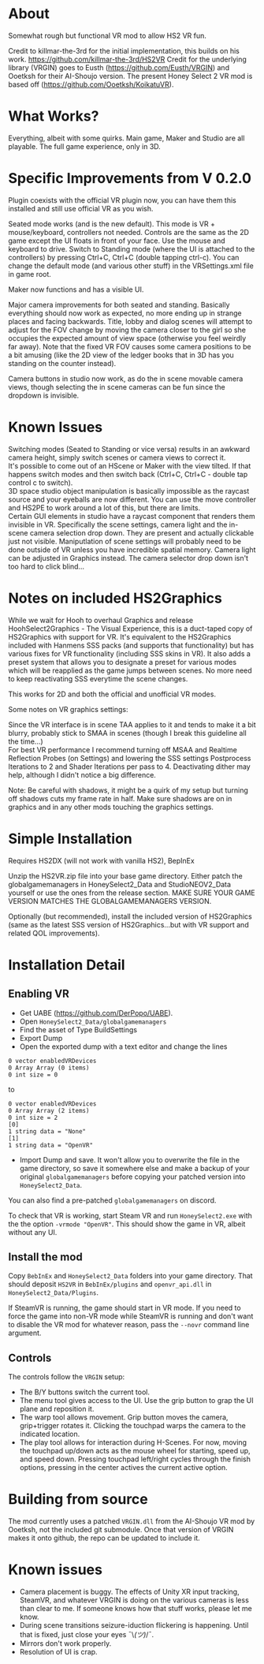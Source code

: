 # About

Somewhat rough but functional VR mod to allow HS2 VR fun.

Credit to killmar-the-3rd for the initial implementation, this builds on his work. https://github.com/killmar-the-3rd/HS2VR
Credit for the underlying library (VRGIN) goes to Eusth (https://github.com/Eusth/VRGIN) and Ooetksh for their AI-Shoujo version.
The present Honey Select 2 VR mod is based off (https://github.com/Ooetksh/KoikatuVR). 

# What Works?

Everything, albeit with some quirks. Main game, Maker and Studio are all playable. The full game experience, only in 3D.

# Specific Improvements from V 0.2.0

Plugin coexists with the official VR plugin now, you can have them this installed and still use official VR as you wish.

Seated mode works (and is the new default). This mode is VR + mouse/keyboard, controllers not needed. Controls are the same as the 2D game except the UI floats in front of your face. Use the mouse and keyboard to drive. Switch to Standing mode (where the UI is attached to the controllers) by pressing Ctrl+C, Ctrl+C (double tapping ctrl-c). You can change the default mode (and various other stuff) in the VRSettings.xml file in game root.

Maker now functions and has a visible UI.

Major camera improvements for both seated and standing. Basically everything should now work as expected, no more ending up in strange places and facing backwards. Title, lobby and dialog scenes will attempt to adjust for the FOV change by moving the camera closer to the girl so she occupies the expected amount of view space (otherwise you feel weirdly far away). Note that the fixed VR FOV causes some camera positions to be a bit amusing (like the 2D view of the ledger books that in 3D has you standing on the counter instead).

Camera buttons in studio now work, as do the in scene movable camera views, though selecting the in scene cameras can be fun since the dropdown is invisible.

# Known Issues

Switching modes (Seated to Standing or vice versa) results in an awkward camera height, simply switch scenes or camera views to correct it.\
It's possible to come out of an HScene or Maker with the view tilted. If that happens switch modes and then switch back (Ctrl+C, Ctrl+C - double tap control c to switch).\
3D space studio object manipulation is basically impossible as the raycast source and your eyeballs are now different. You can use the move controller and HS2PE to work around a lot of this, but there are limits.\
Certain GUI elements in studio have a raycast component that renders them invisible in VR. Specifically the scene settings, camera light and the in-scene camera selection drop down. They are present and actually clickable just not visible. Maniputlation of scene settings will probably need to be done outside of VR unless you have incredible spatial memory. Camera light can be adjusted in Graphics instead. The camera selector drop down isn't too hard to click blind...

# Notes on included HS2Graphics

While we wait for Hooh to overhaul Graphics and release HoohSelect2Graphics - The Visual Experience, this is a duct-taped copy of HS2Graphics with support for VR. It's equivalent to the HS2Graphics included with Hanmens SSS packs (and supports that functionality) but has various fixes for VR functionality (including SSS skins in VR). It also adds a preset system that allows you to designate a preset for various modes which will be reapplied as the game jumps between scenes. No more need to keep reactivating SSS everytime the scene changes.

This works for 2D and both the official and unofficial VR modes.

Some notes on VR graphics settings:

Since the VR interface is in scene TAA applies to it and tends to make it a bit blurry, probably stick to SMAA in scenes (though I break this guideline all the time...)\
For best VR performance I recommend turning off MSAA and Realtime Reflection Probes (on Settings) and lowering the SSS settings Postprocess Iterations to 2 and Shader Iterations per pass to 4. Deactivating dither may help, although I didn't notice a big difference.

Note: Be careful with shadows, it might be a quirk of my setup but turning off shadows cuts my frame rate in half. Make sure shadows are on in graphics and in any other mods touching the graphics settings.

# Simple Installation

Requires HS2DX (will not work with vanilla HS2), BepInEx

Unzip the HS2VR.zip file into your base game directory. 
Either patch the globalgamemanagers in HoneySelect2_Data and StudioNEOV2_Data yourself or use the ones from the release section. MAKE SURE YOUR GAME VERSION MATCHES THE GLOBALGAMEMANAGERS VERSION.

Optionally (but recommended), install the included version of HS2Graphics (same as the latest SSS version of HS2Graphics...but with VR support and related QOL improvements).




# Installation Detail
## Enabling VR


- Get UABE (https://github.com/DerPopo/UABE).
- Open `HoneySelect2_Data/globalgamemanagers`
- Find the asset of Type BuildSettings
- Export Dump
- Open the exported dump with a text editor and change the lines

```
0 vector enabledVRDevices
0 Array Array (0 items)
0 int size = 0
```
to
```
0 vector enabledVRDevices
0 Array Array (2 items)
0 int size = 2
[0]
1 string data = "None"
[1]
1 string data = "OpenVR"
```
- Import Dump and save. It won't allow you to overwrite the file in the game directory, so save it somewhere else and make a backup of your original `globalgamemanagers` before copying your patched version into `HoneySelect2_Data`.

You can also find a pre-patched `globalgamemanagers` on discord.

To check that VR is working, start Steam VR and run `HoneySelect2.exe` with the the option `-vrmode "OpenVR"`. This should show the game in VR, albeit without any UI.

## Install the mod

Copy `BebInEx` and `HoneySelect2_Data` folders into your game directory. That should deposit `HS2VR` in `BebInEx/plugins` and `openvr_api.dll` in `HoneySelect2_Data/Plugins`.

If SteamVR is running, the game should start in VR mode. If you need to force the game into non-VR mode while SteamVR is running and don't want to disable the VR mod for whatever reason, pass the `--novr` command line argument.

## Controls
The controls follow the `VRGIN` setup: 
- The B/Y buttons switch the current tool.
- The menu tool gives access to the UI. Use the grip button to grap the UI plane and reposition it.
- The warp tool allows movement. Grip button moves the camera, grip+trigger rotates it. Clicking the touchpad warps the camera to the indicated location.
- The play tool allows for interaction during H-Scenes. For now, moving the touchpad up/down acts as the mouse wheel for starting, speed up, and speed down. Pressing touchpad left/right cycles through the finish options, pressing in the center actives the current active option.

# Building from source

The mod currently uses a patched `VRGIN.dll` from the AI-Shoujo VR mod by Ooetksh, not the included git submodule. Once that version of VRGIN makes it onto github, the repo can be updated to include it.

# Known issues
- Camera placement is buggy. The effects of Unity XR input tracking, SteamVR, and whatever VRGIN is doing on the various cameras is less than clear to me. If someone knows how that stuff works, please let me know.
- During scene transitions seizure-iduction flickering is happening. Until that is fixed, just close your eyes ¯\\_(ツ)_/¯.
- Mirrors don't work properly. 
- Resolution of UI is crap.
